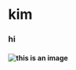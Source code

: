 # kim
### hi
#### ![this is an image](https://user-images.githubusercontent.com/112985843/188748302-510847b0-bb30-4762-b58f-f0b19e687cb6.png)
